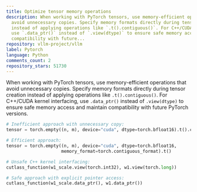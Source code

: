 ```yaml
---
title: Optimize tensor memory operations
description: When working with PyTorch tensors, use memory-efficient operations that
  avoid unnecessary copies. Specify memory formats directly during tensor creation
  instead of applying operations like `.t().contiguous()`. For C++/CUDA kernel interfacing,
  use `.data_ptr()` instead of `.view(dtype)` to ensure safe memory access and maintain
  compatibility with future...
repository: vllm-project/vllm
label: Pytorch
language: Python
comments_count: 2
repository_stars: 51730
---
```


When working with PyTorch tensors, use memory-efficient operations that avoid unnecessary copies. Specify memory formats directly during tensor creation instead of applying operations like `.t().contiguous()`. For C++/CUDA kernel interfacing, use `.data_ptr()` instead of `.view(dtype)` to ensure safe memory access and maintain compatibility with future PyTorch versions.

```python
# Inefficient approach with unnecessary copy:
tensor = torch.empty((n, m), device="cuda", dtype=torch.bfloat16).t().contiguous()

# Efficient approach:
tensor = torch.empty((n, m), device="cuda", dtype=torch.bfloat16, 
                     memory_format=torch.contiguous_format).t()

# Unsafe C++ kernel interfacing:
cutlass_function(w1_scale.view(torch.int32), w1.view(torch.long))

# Safe approach with explicit pointer access:
cutlass_function(w1_scale.data_ptr(), w1.data_ptr())
```